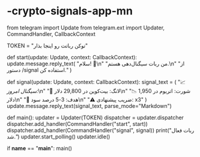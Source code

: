 # -crypto-signals-app-mn
from telegram import Update
from telegram.ext import Updater, CommandHandler, CallbackContext

TOKEN = "توکن رباتت رو اینجا بذار"

def start(update: Update, context: CallbackContext):
    update.message.reply_text(
        "سلام! 👋\n"
        "من ربات سیگنال‌دهی هستم.\n"
        "از دستور /signal استفاده کن."
    )

def signal(update: Update, context: CallbackContext):
    signal_text = (
        "📈 *سیگنال امروز:*\n"
        "🚀 لانگ: بیت‌کوین در 29,800 دلار\n"
        "📉 شورت: اتریوم در 1,950 دلار\n"
        "🎯 هدف: 3-5 درصد سود\n"
        "⚠️ ضریب پیشنهادی: x3"
    )
    update.message.reply_text(signal_text, parse_mode="Markdown")

def main():
    updater = Updater(TOKEN)
    dispatcher = updater.dispatcher
    dispatcher.add_handler(CommandHandler("start", start))
    dispatcher.add_handler(CommandHandler("signal", signal))
    print("ربات فعال شد.")
    updater.start_polling()
    updater.idle()

if __name__ == "__main__":
    main()
